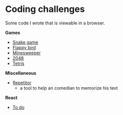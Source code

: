 # Coding challenges

Some code I wrote that is viewable in a browser.

__Games__

- [Snake game](http://pom421.github.io/CodingChallenges/CC_03_Snake_game/)
- [Flappy bird](http://pom421.github.io/CodingChallenges/CC_31_Flappy_bird/)
- [Minesweeper](http://pom421.github.io/CodingChallenges/CC_71_minesweeper/)
- [2048](http://pom421.github.io/CodingChallenges/CC_94_2048/)
- [Tetris](http://pom421.github.io/CodingChallenges/MCC_01_Tetris/)

__Miscellaneous__

- [Repetitor](http://pom421.github.io/CodingChallenges/Repetitor/)
    - a tool to help an comedian to memorize his text

__React__

- [To do](http://pom421.github.io/CodingChallenges/React/todo/build/)